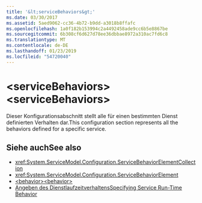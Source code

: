 ```yaml
---
title: '&lt;serviceBehaviors&gt;'
ms.date: 03/30/2017
ms.assetid: 5aed9062-cc36-4b72-b9dd-a3018b8ffafc
ms.openlocfilehash: 1a0f182b153994c2a4492458ade9cc6b5e8867be
ms.sourcegitcommit: 6b308cf6d627d78ee36dbbae8972a310ac7fd6c8
ms.translationtype: MT
ms.contentlocale: de-DE
ms.lasthandoff: 01/23/2019
ms.locfileid: "54720040"
---
```

# <a name="ltservicebehaviorsgt"></a><span data-ttu-id="f07eb-102">&lt;serviceBehaviors&gt;</span><span class="sxs-lookup"><span data-stu-id="f07eb-102">&lt;serviceBehaviors&gt;</span></span>
<span data-ttu-id="f07eb-103">Dieser Konfigurationsabschnitt stellt alle für einen bestimmten Dienst definierten Verhalten dar.</span><span class="sxs-lookup"><span data-stu-id="f07eb-103">This configuration section represents all the behaviors defined for a specific service.</span></span>  
  
## <a name="see-also"></a><span data-ttu-id="f07eb-104">Siehe auch</span><span class="sxs-lookup"><span data-stu-id="f07eb-104">See also</span></span>
- <xref:System.ServiceModel.Configuration.ServiceBehaviorElementCollection>
- <xref:System.ServiceModel.Configuration.ServiceBehaviorElement>
- [<span data-ttu-id="f07eb-105">\<behavior></span><span class="sxs-lookup"><span data-stu-id="f07eb-105">\<behavior></span></span>](../../../../../docs/framework/configure-apps/file-schema/wcf/behavior-of-servicebehaviors.md)
- [<span data-ttu-id="f07eb-106">Angeben des Dienstlaufzeitverhaltens</span><span class="sxs-lookup"><span data-stu-id="f07eb-106">Specifying Service Run-Time Behavior</span></span>](../../../../../docs/framework/wcf/specifying-service-run-time-behavior.md)
